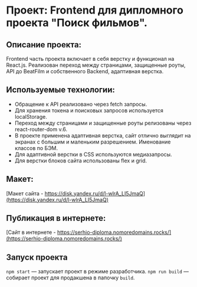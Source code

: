 # **Проект: Frontend для дипломного проекта "Поиск фильмов".**

## **Описание проекта:**

Frontend часть проекта включает в себя верстку и функционал на React.js. Реализован переход между страницами, защищенные роуты, API до BeatFilm и собственного Backend, адаптивная верстка.

## **Используемые технологии:**

- Обращение к API реализовано через fetch запросы.
- Для хранения токена и поисковых запросов используется localStorage.
- Переход между страницами и защищенные роуты релизованы через react-router-dom v.6.
- В проекте применена адаптивная верстка, сайт отлично выглядит на экранах с большим и маленьким разрешением. Именование классов по БЭМ.
- Для адаптивной верстки в CSS используются медиазапросы.
- Для верстки блоков сайта использованы flex и grid.

## **Макет:**

[Макет сайта - https://disk.yandex.ru/d/l-wlrA_LI5JmaQ](https://disk.yandex.ru/d/l-wlrA_LI5JmaQ)

## **Публикация в интернете:**

[Сайт в интернете - https://serhio-diploma.nomoredomains.rocks/](https://serhio-diploma.nomoredomains.rocks/)

## Запуск проекта

`npm start` — запускает проект в режиме разработчика.
`npm run build` — собирает проект для продакшена в папочку `build`.
